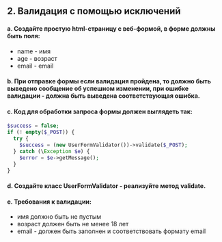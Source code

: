 ## 2. Валидация с помощью исключений

#### a. Создайте простую html-страницу с веб-формой, в форме должны быть поля:
- name - имя  
- age - возраст  
- email - email  

#### b. При отправке формы если валидация пройдена, то должно быть выведено сообщение об успешном изменении, при ошибке валидации - должна быть выведена соответствующая ошибка.

#### c. Код для обработки запроса формы должен выглядеть так:

```php
$success = false;  
if (! empty($_POST)) {  
  try {  
    $success = (new UserFormValidator())->validate($_POST);  
  } catch (\Exception $e) {  
    $error = $e->getMessage();  
  }  
}
```

#### d. Создайте класс UserFormValidator - реализуйте метод validate.

#### e. Требования к валидации:

- имя должно быть не пустым  
- возраст должен быть не менее 18 лет  
- email - должен быть заполнен и соответствовать формату email  
